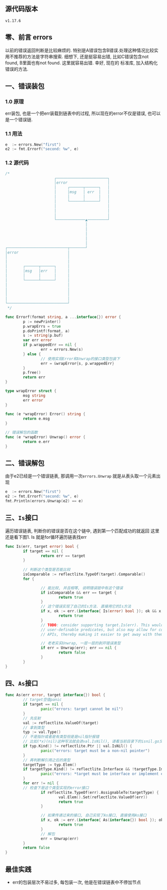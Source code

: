 ## 源代码版本
```v1.17.6```

## 零、前言 errors
以前的错误返回判断是比较麻烦的. 特别是A错误包含B错误.处理这种情况比较实用不推荐的方法是字符串搜索. 
细想下, 还是挺容易出错, 比如C错误包含not found, B里面也有not found. 这里就容易出错. 幸好, 现在的
标准库, 加入结构化错误的方法.

## 一、错误装包
### 1.0 原理
err装包, 也是一个把err装载到链表中的过程, 所以现在的error不仅是错误, 也可以是一个错误链.
### 1.1 用法
```go
e  := errors.New("first")
e2 := fmt.Errorf("second: %w", e)
```
### 1.2 源代码
```go
/*
                      ┌───────────────────────┐
                      │error                  │
                      │     ┌──────┬──────┐   │
                      │     │msg   │ err  │   │
                      │     │      │      │   │
                      │     └──────┴──────┘   │
                      │                       │
                      │                       │
                      │                       │
                      └─────────────▲─────────┘
                                    │
                                    │
                                    │
                                    │
                                    │
┌───────────────────────────┬───────┘
│error                      │
│                           │
│                           │
│       ┌──────┬──────┐     │
│       │msg   │err   │     │
│       │      │      │     │
│       └──────┴──────┘     │
│                           │
│                           │
│                           │
│                           │
└───────────────────────────┘
 */
```
```go
func Errorf(format string, a ...interface{}) error {
        p := newPrinter()
        p.wrapErrs = true
        p.doPrintf(format, a)
        s := string(p.buf)
        var err error
        if p.wrappedErr == nil {
                err = errors.New(s)
        } else {
                // 使用实现Error和Unwrap的接口类型包装下
                err = &wrapError{s, p.wrappedErr}
        }
        p.free()
        return err
}

type wrapError struct {
        msg string
        err error
}       
        
func (e *wrapError) Error() string {
        return e.msg
}       

// 错误解包的函数
func (e *wrapError) Unwrap() error {
        return e.err
}
```

## 二、错误解包
由于e2已经是一个错误链表, 那调用一次```errors.Unwrap``` 就是从表头取一个元素出现
```go
e  := errors.New("first")
e2 := fmt.Errorf("second: %w", e)
fmt.Println(errors.Unwrap(e2) == e)
```

## 三、```Is```接口
遍历错误链表, 判断你的错误是否在这个链中, 遇到第一个匹配成功的就返回
这里还是看下图1. Is 就是for循环遍历链表找err
```go
func Is(err, target error) bool {
        if target == nil {
                return err == target
        }
        
        // 判断这个类型是否能比较
        isComparable := reflectlite.TypeOf(target).Comparable()
        for {   

                // 能比较, 并且相等, 说明错误链中有这个错误
                if isComparable && err == target {
                        return true
                }
                // 这个错误实现了自己的Is方法. 直接用它的Is方法
                if x, ok := err.(interface{ Is(error) bool }); ok && x.Is(target) {
                        return true
                }
                // TODO: consider supporting target.Is(err). This would allow
                // user-definable predicates, but also may allow for coping with sloppy
                // APIs, thereby making it easier to get away with them.

                // 老老实实Unwrap, 一层一层的剥开错误类型
                if err = Unwrap(err); err == nil {
                        return false
                }
        }
}
```

## 四、```As```接口
```go
func As(err error, target interface{}) bool {
        // target空值panic
        if target == nil {
                panic("errors: target cannot be nil")
        }   
        // 先反射
        val := reflectlite.ValueOf(target)
        // 拿到类型
        typ := val.Type()
        // 不是指针或者是有类型但是是nil指针报错
        // 比如(*x)(nil)这种写法就会进val.IsNil(), 请看当前目录下的isnil.go文件, 运行下
        if typ.Kind() != reflectlite.Ptr || val.IsNil() {
                panic("errors: target must be a non-nil pointer")
        }
        // 再判断解引用之后的类型    
        targetType := typ.Elem()
        if targetType.Kind() != reflectlite.Interface && !targetType.Implements(errorType) {
                panic("errors: *target must be interface or implement error")
        }
        for err != nil {
		// 检查下是这个类型实现的error接口
                if reflectlite.TypeOf(err).AssignableTo(targetType) {
                        val.Elem().Set(reflectlite.ValueOf(err))
                        return true
                }

                // 如果传递过来的接口, 自己实现了As接口, 直接使用As接口
                if x, ok := err.(interface{ As(interface{}) bool }); ok && x.As(target) {
                        return true
                }
                // 解包
                err = Unwrap(err)
        }
        return false
}
```

## 最佳实践
* err的包装层次不易过多, 每包装一次, 他是在错误链表中不停加节点